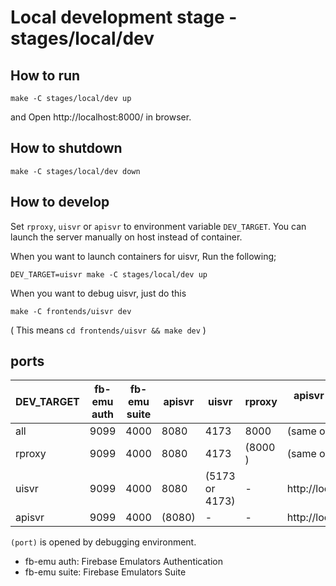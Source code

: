 # Local development stage - stages/local/dev

## How to run

```
make -C stages/local/dev up
```

and Open http://localhost:8000/ in browser.

## How to shutdown

```
make -C stages/local/dev down
```

## How to develop

Set `rproxy`, `uisvr` or `apisvr` to environment variable `DEV_TARGET`.
You can launch the server manually on host instead of container.

When you want to launch containers for uisvr, Run the following;

```
DEV_TARGET=uisvr make -C stages/local/dev up
```

When you want to debug uisvr, just do this

```
make -C frontends/uisvr dev
```

( This means `cd frontends/uisvr && make dev` )

## ports

| DEV_TARGET | fb-emu auth | fb-emu suite | apisvr | uisvr          | rproxy  | apisvr origin from uisvr | apisvr CORS                                 |
| ---------- | ----------- | ------------ | ------ | -------------- | ------- | ------------------------ | ------------------------------------------- |
| all        | 9099        | 4000         | 8080   | 4173           | 8000    | (same origin)            | http://localhost:4173,http://localhost:5173 |
| rproxy     | 9099        | 4000         | 8080   | 4173           | (8000 ) | (same origin)            | http://localhost:4173,http://localhost:5173 |
| uisvr      | 9099        | 4000         | 8080   | (5173 or 4173) | -       | http://localhost:8080    | http://localhost:4173,http://localhost:5173 |
| apisvr     | 9099        | 4000         | (8080) | -              | -       | http://localhost:8080    | http://localhost:4173,http://localhost:5173 |

`(port)` is opened by debugging environment.

- fb-emu auth: Firebase Emulators Authentication
- fb-emu suite: Firebase Emulators Suite
